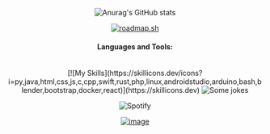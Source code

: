 
<div align=center>
  
![Anurag's GitHub stats](https://github-readme-stats.vercel.app/api?username=sudo-JACT&show_icons=true&theme=dark)

[![roadmap.sh](https://api.roadmap.sh/v1-badge/wide/64c0d9c4fcdcf9c5d50d7d42?variant=dark)](https://roadmap.sh)

<h4>Languages and Tools:</h4>
<br/>
 [![My Skills](https://skillicons.dev/icons?i=py,java,html,css,js,c,cpp,swift,rust,php,linux,androidstudio,arduino,bash,blender,bootstrap,docker,react)](https://skillicons.dev)
 
<img src="https://readme-jokes.vercel.app/api?bgColor=%23000000&textColor=%23b38600&aColor=%2300ff00&borderColor=%23ffbf00" alt="Some jokes"/>

![Spotify](https://spotify-recently-played-readme.vercel.app/api?user=jacoposgtoma)

<a href="#"><img src="https://media.tenor.com/images/fb93d897700567742a0dd643ae2b922e/tenor.gif" alt="image"></a>
</div>
<!---
sudo-JACT/sudo-JACT is a ✨ special ✨ repository because its `README.md` (this file) appears on your GitHub profile.
You can click the Preview link to take a look at your changes.
--->
